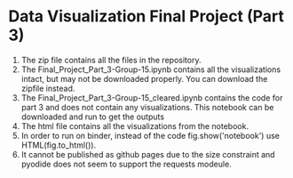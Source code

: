 # Data Visualization Final Project (Part 3)
1. The zip file contains all the files in the repository.
2. The Final_Project_Part_3-Group-15.ipynb contains all the visualizations intact, but may not be downloaded properly. You can download the zipfile instead.
3. The Final_Project_Part_3-Group-15_cleared.ipynb contains the code for part 3 and does not contain any visualizations. This notebook can be downloaded and run to get the outputs
4. The html file contains all the visualizations from the notebook.
5. In order to run on binder, instead of the code fig.show('notebook') use HTML(fig.to_html()).
6. It cannot be published as github pages due to the size constraint and pyodide does not seem to support the requests modeule. 
